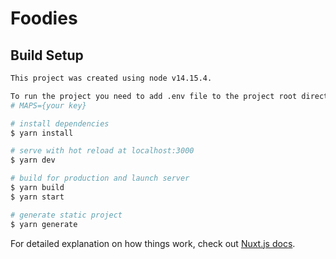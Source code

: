 # Foodies

## Build Setup

```bash
This project was created using node v14.15.4.

To run the project you need to add .env file to the project root directory with the google maps key
# MAPS={your key}

# install dependencies
$ yarn install

# serve with hot reload at localhost:3000
$ yarn dev

# build for production and launch server
$ yarn build
$ yarn start

# generate static project
$ yarn generate
```

For detailed explanation on how things work, check out [Nuxt.js docs](https://nuxtjs.org).
